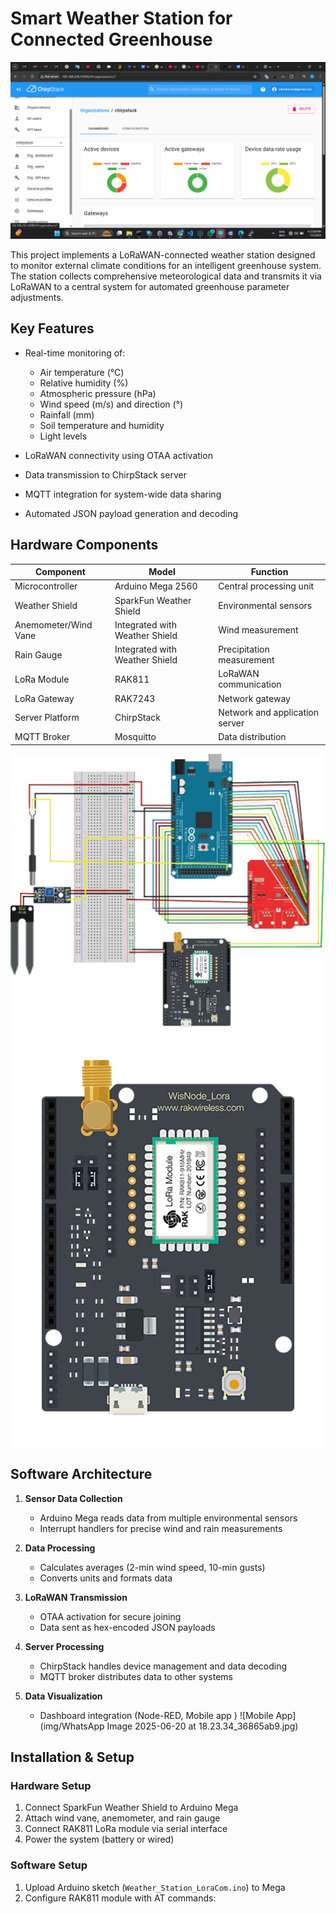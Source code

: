 # Smart Weather Station for Connected Greenhouse

![Project Banner](img/Screenshot%20(88).png)

This project implements a LoRaWAN-connected weather station designed to monitor external climate conditions for an intelligent greenhouse system. The station collects comprehensive meteorological data and transmits it via LoRaWAN to a central system for automated greenhouse parameter adjustments.

## Key Features

- Real-time monitoring of:
  - Air temperature (°C)
  - Relative humidity (%)
  - Atmospheric pressure (hPa)
  - Wind speed (m/s) and direction (°)
  - Rainfall (mm)
  - Soil temperature and humidity
  - Light levels

- LoRaWAN connectivity using OTAA activation
- Data transmission to ChirpStack server
- MQTT integration for system-wide data sharing
- Automated JSON payload generation and decoding

## Hardware Components

| Component | Model | Function |
|-----------|-------|----------|
| Microcontroller | Arduino Mega 2560 | Central processing unit |
| Weather Shield | SparkFun Weather Shield | Environmental sensors |
| Anemometer/Wind Vane | Integrated with Weather Shield | Wind measurement |
| Rain Gauge | Integrated with Weather Shield | Precipitation measurement |
| LoRa Module | RAK811 | LoRaWAN communication |
| LoRa Gateway | RAK7243 | Network gateway |
| Server Platform | ChirpStack | Network and application server |
| MQTT Broker | Mosquitto | Data distribution |

![Circuit Diagram](circuit.png)
![RAK811 Module](rak811-evb.png)

## Software Architecture

1. **Sensor Data Collection**
   - Arduino Mega reads data from multiple environmental sensors
   - Interrupt handlers for precise wind and rain measurements

2. **Data Processing**
   - Calculates averages (2-min wind speed, 10-min gusts)
   - Converts units and formats data

3. **LoRaWAN Transmission**
   - OTAA activation for secure joining
   - Data sent as hex-encoded JSON payloads

4. **Server Processing**
   - ChirpStack handles device management and data decoding
   - MQTT broker distributes data to other systems

5. **Data Visualization**
   - Dashboard integration (Node-RED, Mobile app )
    ![Mobile App](img/WhatsApp Image 2025-06-20 at 18.23.34_36865ab9.jpg)
## Installation & Setup

### Hardware Setup
1. Connect SparkFun Weather Shield to Arduino Mega
2. Attach wind vane, anemometer, and rain gauge
3. Connect RAK811 LoRa module via serial interface
4. Power the system (battery or wired)

### Software Setup
1. Upload Arduino sketch (`Weather_Station_LoraCom.ino`) to Mega
2. Configure RAK811 module with AT commands: